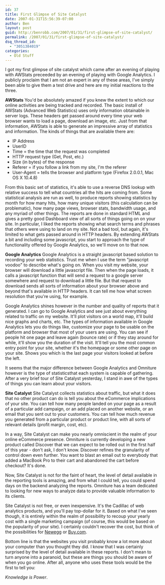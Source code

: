 ```yaml
---
id: 37
title: First Glimpse of Site Catalyst
date: 2007-01-31T15:56:39-07:00
author: Ben
layout: post
guid: http://benrobb.com/2007/01/31/first-glimpse-of-site-catalyst/
permalink: /2007/01/31/first-glimpse-of-site-catalyst/
dsq_thread_id:
  - "3051384019"
categories:
  - Old Stuff
---
```

I got my first glimpse of site catalyst which came after an evening of playing with AWStats preceeded by an evening of playing with Google Analytics.  I publicly proclaim that I am not an expert in any of these areas, I've simply been able to give them a test drive and here are my initial reactions to the three.

<strong>AWStats</strong>
You'd be absolutely amazed if you knew the extent to which our online activities are being tracked and recorded.  The basic install of AWStats (Advanced Web Statistics) uses only information obtainable in server logs.  These headers get passed around every time your web browser wants to load a page, download an image, etc.  Just from that information, AWStats is able to generate an impressive array of statistics and information.  The kinds of things that are available there are:
<ul>
	<li> IP Address</li>
	<li>UserID</li>
	<li>Time = the time that the request was completed</li>
	<li>HTTP request type (Get, Post, etc.)</li>
	<li>Size (in bytes) of the response</li>
	<li>Referer = if you follow a link from my site, I'm the referer</li>
	<li>User-Agent = tells the browser and platform type (Firefox 2.0.0.1, Mac OS X 10.4.8)</li>
</ul>
From this basic set of statistics, it's able to use a reverse DNS lookup with relative success to tell what countries all the hits are coming from.  Some statistical analysis are run as well, to produce reports showing statistics by month for how many hits, how many unique visitors (this calculation can be problematic), how many page views, browser stats, bandwidth usage, and any myriad of other things.  The reports are done in standard HTML and gives a pretty good Dashboard view of all sorts of things going on on your site.  In particular, I liked the reports showing what search terms and phrases that others were using to land on my site.  Not a bad tool, but again, it's limited to what gets passed around in HTTP headers.  By extending AWStats a bit and including some javascript, you start to approach the type of functionality offered by Google Analytics, so we'll move on to that now.

<strong>Google Analytics</strong>
Google Analytics is a straight javascript based solution to recording your web statistics.  Trust me when I use the term "javascript voodoo" to describe what's going on.  When you visit my website, your browser will download a little javascript file.  Then when the page loads, it calls a javascript function that will send a request to a google server somewhere and request to download a little file.  But that request to download sends all sorts of information about your browser above and beyond that's available in HTTP headers.  It can tell me how what screen resolution that you're using, for example.

Google Analytics shines however in the number and quality of reports that it generated.  I can go to Google Analytics and see just about everything related to traffic on my website.  It'll plot visitors on a world map, it'll build nice graphs and charts, etc.  The types of information available in Google Analytics lets you do things like, customize your page to be usable on the platform and browser that most of your users are using.  You can see if people hit one page and leave again (bounce rate) or if they stay around for while, it'll show you the duration of the visit.  It'll tell you the most common entry point for your site, whether it's the homepage or some other page on your site.  Shows you which is the last page your visitors looked at before the left.

It seems that the major difference between Google Analytics and Omniture however is the type of statisticsthat each system is capable of gathering.  After a very brief tour of Site Catalyst yesterday, I stand in awe of the types of things you can learn about your visitors.

<strong>Site Catalyst</strong>
Site Catalyst collects statistics about traffic, but what it does that no other product can do is tell you about the eCommerce implications of your site.  You can tell how many people landed on your page as a result of a particular add campaign, or an add placed on another website, or an email that you sent out to your customers.  You can tell how much revenue you generated from a particular product or product line, with all sorts of relevant details (profit margin, cost, etc).

In a way, Site Catalyst can make you nearly omniscient in the realm of your online eCommerce presence.  Omniture is currently developing a new product called Discover that we can expect to be rolled out in the first half of this year - don't ask, I don't know.  Discover refines the granularity of control down even further.  You want to blast an email out to everybody that added a MacBook Pro to their cart and abandoned the cart before checkout?  It's done.

Now, Site Catalyst is not for the faint of heart, the level of detail available in the reporting tools is amazing, and from what I could tell, you could spend days on the backend analyzing the reports.  Omniture has a team dedicated to looking for new ways to analyze data to provide valuable information to its clients.

Site Catalyst is not free, or even inexpensive.  It's the Cadillac of web analytics products, and you'll pay top-dollar for it.  Based on what I've seen though, it is entirely within the realm of possibility to recoup your yearly cost with a single marketing campaign (of course, this would be based on the popularity of your site).  I certainly couldn't recover the cost, but think of the possibilities for <a href="http://newegg.com" title="newegg">Newegg</a> or <a href="http://buy.com" title="buy.com">Buy.com</a>.

Bottom line is that the websites you visit probably know a lot more about your computer than you thought they did.  I know that I was certainly surprised by the level of detail available in these reports.  I don't mean to turn anyone into a paranoid, but these are things you should be aware of when you go online.  After all, anyone who uses these tools would be the first to tell you:

<em>Knowledge is Power</em>.